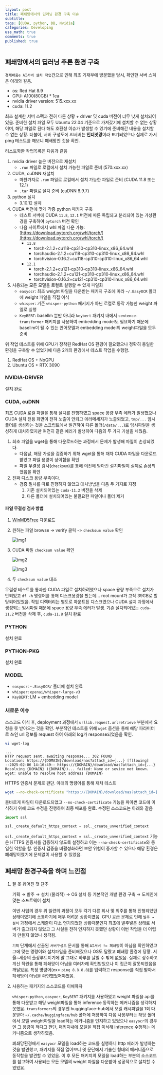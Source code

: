 ```yaml
---
layout: post
title: 폐쇄망에서의 딥러닝 환경 구축 이슈
subtitle: 
tags: [CUDA, python, DB, Nvidia]
categories: Developing
use_math: true
comments: true
published: true
---
```


## 폐쇄망에서의 딥러닝 추론 환경 구축
`경제배움e AI서버 설치 작업`건으로 인해 최초 기재부에 방문했을 당시, 확인한 서버 스펙은 아래와 같음.

- os: Red Hat 8.9
- GPU: A100(80GB) * 1ea
- nvidia driver version: 515.xxx.xx
- cuda: 11.2

최초 설계한 서버 스펙과 전혀 다른 상황 + driver 및 cuda 버전이 너무 낮게 설치되어있음. 준비한 설치 파일 모두 Ubuntu 22.04 기준으로 가져갔기에 설치할 수 없는 상황이며, 해당 파일로 된다 해도 호환성 이슈가 발생할 수 있기에 준비해간 내용을 설치할 수 없는 상황. 더불어, 서버 구성도에 AI서버는 **인터넷망**이라 표기되었으나 실제로 가서 ping 테스트를 해보니 폐쇄망인 것을 확인.

리스트화한 작업목록은 다음과 같음

1. nvidia driver 높은 버전으로 재설치
    - `.run` 파일로 로컬에서 설치 가능한 파일로 준비 (570.xxx.xx)
2. CUDA, cuDNN 재설치
    - 마찬가지로 `.run` 파일로 로컬에서 설치 가능한 파일로 준비 (CUDA 11.8 또는 12.1)
    - `.tar` 파일로 설치 준비 (cuDNN 8.9.7)
3. python 설치
    - 3.10.12 설치
4. CUDA 버전에 맞게 각종 python 패키지 구축
    - 테스트 서버에 CUDA `11.8`, `12.1` 버전에 따른 독립되고 분리되어 있는 가상환경을 구축하여 `pytorch` 버전 확인
    - 다음 사이트에서 whl 파일 다운 가능: [https://download.pytorch.org/whl/torch/](https://download.pytorch.org/whl/torch/)
        - `11.8`
            - torch-2.1.2+cu118-cp310-cp310-linux_x86_64.whl
            - torchaudio-2.1.2+cu118-cp310-cp310-linux_x86_64.whl
            - torchvision-0.16.2+cu118-cp310-cp310-linux_x86_64.whl
        - `12.1`
            - torch-2.1.2+cu121-cp310-cp310-linux_x86_64.whl
            - torchaudio-2.1.2+cu121-cp310-cp310-linux_x86_64.whl
            - torchvision-0.16.2+cu121-cp310-cp310-linux_x86_64.whl
5. 사용되는 모든 모델을 로컬로 실행할 수 있게 파일화
    - `easyocr`: 최초 weight 파일을 다운받는 패키지 구조에 따라 `~/.EasyOCR` 폴더에 weight 파일을 직접 이식
    - `whisper`: 기존 `whisper-python` 패키지가 아닌 로컬로 동작 가능한 weight 파일로 실행
    - `KeyBERT`: basellm 뿐만 아니라 `keybert` 패키지 내에서 `sentence-transformer` 패키지를 사용하여 embedding model도 필요하기 때문에 basellm이 될 수 있는 언어모델과 embedding model의 weight파일을 모두 준비

위 작업 테스트를 위해 GPU가 장착된 RedHat OS 환경이 필요했으나 정확히 동일한 환경을 구축할 수 없었기에 다음 2개의 환경에서 테스트 작업을 수행함.

1. RedHat OS + NoGPU
2. Ubuntu OS + RTX 3090 

### NVIDIA-DRIVER
설치 완료

### CUDA, cuDNN
최초 CUDA 로컬 파일을 통해 설치를 진행하였고 space 용량 부족 에러가 발생했으나 CUDA 설치 전용 화면이 전혀 노출이 안되고 에러메세지가 노출되었고, `tmp/...` 임시 폴더를 생성하는 것을 스크립트에서 발견하여 다른 폴더(`/data/...`)로 임시파일을 생성하게 대처하였지만 여전히 같은 에러가 발생하여 다음의 두 가지 가설을 세웠음. 

1. 최초 파일을 wget을 통해 다운로드하는 과정에서 문제가 발생해 파일이 손상되었다.
    - 다음날, 해당 가설을 검증하기 위해 wget을 통해 재차 CUDA 파일을 다운로드 받았고 파일 용량이 상이함을 확인
    - 파일 무결성 검사(`checksum`)를 통해 이전에 받아간 설치파일이 실제로 손상되었음을 확인
2. 진짜 디스크 용량 부족이다.
    - 검증 절차를 따로 진행하지 않았고 대처방법을 다음 두 가지로 지정
        1) 기존 설치되어있는 `cuda-11.2` 버전을 삭제
        2) 다른 폴더에 설치되어있는 불필요한 파일이나 폴더 제거

#### 파일 무결성 검사 방법
1. [WinMD5Free](https://www.winmd5.com/) 다운로드

2. 원하는 파일 browse -> verify 클릭 -> `checksum value` 확인

    ![img1](/img/etc/img1.png)

3. CUDA 파일 `checksum value` 확인

    ![img2](/img/etc/img2.png)

    ![img3](/img/etc/img3.png)

4. 두 `checksum value` 대조


무결성 테스트를 통과한 CUDA 파일로 설치하려했으나 space 용량 부족으로 설치가 안되었고 `df -h` 명령어를 통해 디스크용량을 봤는데... root mount가 고작 39GB로 할당되어있었음. 작업 디렉터리는 별도로 마운트된 디스크였으나 CUDA 설치 과정에서 생성되는 임시파일 때문에 space 용량 부족 에러가 발생. 기존 설치되어있는 `cuda-11.2` 버전을 삭제 후, `cuda-11.8` 설치 완료

### PYTHON
설치 완료

### PYTHON-PKG
설치 완료

### MODEL
- `easyocr`: `~.EasyOCR/` 폴더에 설치 완료
- `whisper`: `openai/whisper-large-v3` 
- `KeyBERT`: LM + embedding model

### 새로운 이슈
소스코드 이식 후, deployment 과정에서 `urllib.request.urlretrieve` 부분에서 요청을 못 받아오는 것을 확인.
부분적인 테스트를 위해 `wget` 옵션을 통해 해당 파라미터로 쓰인 url 정보를 request 하여 아래의 log가 response되었음을 확인.


```bash
vi wget-log
```

```
...
HTTP request sent. awaiting response... 302 FOUND
Location: https://{DOMAIN}/download/nas?attach_id={...} [fllowing]
--2025-02-06 14:16:49-- https://{DOMAIN}/download/nas?attach_id={...}
Resolving {DOMAIN} ({DOMAIN})... failed: Name or sevice not known.
wget: unable to resolve host address {DOMAIN}
```

HTTPS 인증서 문제로 판단. 아래의 명령어를 통해 재차 테스트

```bash
wget --no-check-certificate "https://{DOMAIN}/download/nas?attach_id={...}"
```

올바르게 파일이 다운로드되었고 `--no-check-certificate` 기능을 파이썬 코드에 이식하기 위해 코드 수정을 진행하여 최종 배포를 완료. 수정된 소스코드는 아래와 같음

```python
import ssl

ssl._create_default_https_context = ssl._create_unverified_context
```

`ssl._create_default_https_context = ssl._create_unverified_context` 기능은 HTTPS 인증서를 검증하지 않도록 설정하고 이는 `--no-check-certificate`와 동일한 역할을 함. 인증서 검증을 비활성화하면 보안 위험이 증가할 수 있으나 해당 환경은 폐쇄망이였기에 문제없이 사용할 수 있었음.


## 폐쇄망 환경구축을 하며 느낀점

1. 잘 못 꿰어진 첫 단추

    기획 → 발주 → 설치 (물리적) → OS 설치 등 기본적인 개발 환경 구축 → 도메인에 맞는 소프트웨어 설치

    이번 사업의 경우 위 일련의 과정이 모두 각기 다른 회사 및 외주를 통해 진행되었던 상태이였기에 소통하기에 매우 어려운 상황이였음. GPU 공급 문제로 인해 `발주 → 설치` 과정에서 스케줄이 다소 연기되었던 상황때문인지 최초에 발주넣은 상태로 서버가 출고되지 않았고 그 사실을 전혀 인지하지 못했던 상황이 이번 작업을 더 어렵게 만들지 않았나 생각됨.

    `기획` 단계에서 산출된 `서버구성도` 문서를 통해 `AI서버 != 폐쇄망`이 아님을 확인하였고 그에 맞는 명령어와 설치파일을 준비해갔으나 OS도 달랐고 폐쇄망 환경에 당황. 서울~세종의 출장루트이기에 말 그대로 하루를 날릴 수 밖에 없었음. 실제로 상주하고계신 직원을 통해 폐쇄망이 아님을 여러차례 확인받았으나 이 접근이 잘못되었음을 깨달았음. 특정 명령어(ex> `ping 8.8.8.8`)를 입력하고 response를 직접 받아서 폐쇄망이 아님을 확인했었어야했음.

2. 사용하는 패키지의 소스코드를 이해하자

    `whisper-python`, `easyocr`, `KeyBERT` 패키지를 사용하였고 weight 파일을 api를 통해 다운받고 해당 weight파일을 통해 inference 동작하는 메커니즘을 생각하지 못했음. `transformers`의 경우엔 huggingface-hub에서 모델 캐시파일을 1회 다운받아 `~/.cache/huggingface/hub` 폴더에 저장하여 다음 사용부터는 해당 폴더에서 모델 weight파일을 load하는 메커니즘을 인지하고 있었으나 `easyocr`의 경우엔 그 용량이 적다고 판단, 패키지내에 모델을 직접 이식해 inference 수행하는 메커니즘으로 생각하였음.

    폐쇄망환경에서 `easyocr` 모델을 load하는 코드를 실행하니 http 에러가 발생하는 것을 발견했고, 패키지를 직접 열어보니 윗 문단에서 기술한 형태의 메커니즘으로 동작함을 발견할 수 있었음. 이 후 모든 패키지의 모델을 load하는 부분의 소스코드를 참고하여 사용되는 모든 모델의 weight 파일을 다운받아 성공적으로 설치할 수 있었음.